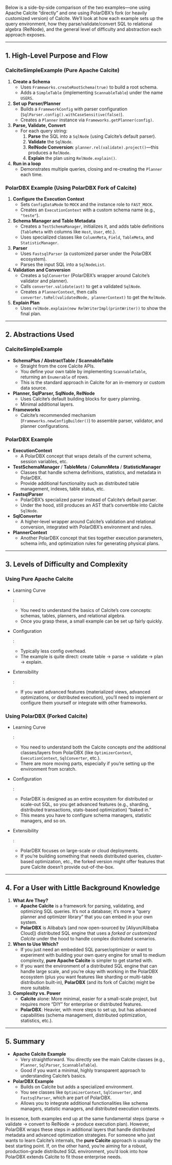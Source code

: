 Below is a side-by-side comparison of the two examples—one using Apache Calcite “directly” and one using PolarDBX’s fork (or heavily customized version) of Calcite. We’ll look at how each example sets up the query environment, how they parse/validate/convert SQL to relational algebra (RelNode), and the general level of difficulty and abstraction each approach exposes.

------

## 1. High-Level Purpose and Flow

### CalciteSimpleExample (Pure Apache Calcite)

1. **Create a Schema**
   - Uses `Frameworks.createRootSchema(true)` to build a root schema.
   - Adds a `SimpleTable` (implementing `ScannableTable`) under the name `USERS`.
2. **Set up Parser/Planner**
   - Builds a `FrameworkConfig` with parser configuration (`SqlParser.config().withCaseSensitive(false)`).
   - Creates a `Planner` instance via `Frameworks.getPlanner(config)`.
3. **Parse, Validate, Convert**
   - For each query string:
     1. **Parse** the SQL into a `SqlNode` (using Calcite’s default parser).
     2. **Validate** the `SqlNode`.
     3. **RelNode Conversion**: `planner.rel(validate).project()`—this produces a `RelNode`.
     4. **Explain** the plan using `RelNode.explain()`.
4. **Run in a loop**
   - Demonstrates multiple queries, closing and re-creating the `Planner` each time.

### PolarDBX Example (Using PolarDBX Fork of Calcite)

1. **Configure the Execution Context**
   - Sets `ConfigDataMode` to `MOCK` and the instance role to `FAST_MOCK`.
   - Creates an `ExecutionContext` with a custom schema name (e.g., `"teste"`).
2. **Schema Manager and Table Metadata**
   - Creates a `TestSchemaManager`, initializes it, and adds table definitions (`TableMeta` with columns like `Host`, `User`, etc.).
   - Uses specialized classes like `ColumnMeta`, `Field`, `TableMeta`, and `StatisticManager`.
3. **Parser**
   - Uses `FastsqlParser` (a customized parser under the PolarDBX ecosystem).
   - Parses the input SQL into a `SqlNodeList`.
4. **Validation and Conversion**
   - Creates a `SqlConverter` (PolarDBX’s wrapper around Calcite’s validator and planner).
   - Calls `converter.validate(ast)` to get a validated `SqlNode`.
   - Creates a `PlannerContext`, then calls `converter.toRel(validatedNode, plannerContext)` to get the `RelNode`.
5. **Explain Plan**
   - Uses `relNode.explain(new RelWriterImpl(printWriter))` to show the final plan.

------

## 2. Abstractions Used

### CalciteSimpleExample

- **SchemaPlus / AbstractTable / ScannableTable**
  - Straight from the core Calcite APIs.
  - You define your own table by implementing `ScannableTable`, returning an `Enumerable` of rows.
  - This is the standard approach in Calcite for an in-memory or custom data source.
- **Planner, SqlParser, SqlNode, RelNode**
  - Uses Calcite’s default building blocks for query planning.
  - Minimal additional layers.
- **Frameworks**
  - Calcite’s recommended mechanism (`Frameworks.newConfigBuilder()`) to assemble parser, validator, and planner configurations.

### PolarDBX Example

- **ExecutionContext**
  - A PolarDBX concept that wraps details of the current schema, session variables, etc.
- **TestSchemaManager** / **TableMeta** / **ColumnMeta** / **StatisticManager**
  - Classes that handle schema definitions, statistics, and metadata in PolarDBX.
  - Provide additional functionality such as distributed table management, indexes, table status, etc.
- **FastsqlParser**
  - PolarDBX’s specialized parser instead of Calcite’s default parser.
  - Under the hood, still produces an AST that’s convertible into Calcite `SqlNode`.
- **SqlConverter**
  - A higher-level wrapper around Calcite’s validation and relational conversion, integrated with PolarDBX’s environment and rules.
- **PlannerContext**
  - Another PolarDBX concept that ties together execution parameters, schema info, and optimization rules for generating physical plans.

------

## 3. Levels of Difficulty and Complexity

### Using Pure Apache Calcite

- Learning Curve

  :

  - You need to understand the basics of Calcite’s core concepts: schemas, tables, planners, and relational algebra.
  - Once you grasp these, a small example can be set up fairly quickly.

- Configuration

  :

  - Typically less config overhead.
  - The example is quite direct: create table → parse → validate → plan → explain.

- Extensibility

  :

  - If you want advanced features (materialized views, advanced optimizations, or distributed execution), you’ll need to implement or configure them yourself or integrate with other frameworks.

### Using PolarDBX (Forked Calcite)

- Learning Curve

  :

  - You need to understand both the Calcite concepts *and* the additional classes/layers from PolarDBX (like `OptimizerContext`, `ExecutionContext`, `SqlConverter`, etc.).
  - There are more moving parts, especially if you’re setting up the environment from scratch.

- Configuration

  :

  - PolarDBX is designed as an entire ecosystem for distributed or scale-out SQL, so you get advanced features (e.g., sharding, distributed transactions, stats-based optimization) “baked in.”
  - This means you have to configure schema managers, statistic managers, and so on.

- Extensibility

  :

  - PolarDBX focuses on large-scale or cloud deployments.
  - If you’re building something that needs distributed queries, cluster-based optimization, etc., the forked version might offer features that pure Calcite doesn’t provide out-of-the-box.

------

## 4. For a User with Little Background Knowledge

1. **What Are They?**
   - **Apache Calcite** is a framework for parsing, validating, and optimizing SQL queries. It’s not a database; it’s more a “query planner and optimizer library” that you can embed in your own system.
   - **PolarDBX** is Alibaba’s (and now open-sourced by [Aliyun/Alibaba Cloud]) distributed SQL engine that uses a *forked or customized Calcite* under the hood to handle complex distributed scenarios.
2. **When to Use Which?**
   - If you just need an embedded SQL parser/optimizer or want to experiment with building your own query engine for small to medium complexity, **pure Apache Calcite** is simpler to get started with.
   - If you want the environment of a distributed SQL engine that can handle large scale, and you’re okay with working in the PolarDBX ecosystem (plus you want features like sharding or multi-table distribution built-in), **PolarDBX** (and its fork of Calcite) might be more suitable.
3. **Complexity vs. Power**
   - **Calcite** alone: More minimal, easier for a small-scale project, but requires more “DIY” for enterprise or distributed features.
   - **PolarDBX**: Heavier, with more steps to set up, but has advanced capabilities (schema management, distributed optimization, statistics, etc.).

------

## 5. Summary

- **Apache Calcite Example**
  - Very straightforward. You directly see the main Calcite classes (e.g., `Planner`, `SqlParser`, `ScannableTable`).
  - Good if you want a minimal, highly transparent approach to understanding Calcite’s basics.
- **PolarDBX Example**
  - Builds on Calcite but adds a specialized environment.
  - You see classes like `OptimizerContext`, `SqlConverter`, and `FastsqlParser`, which are part of PolarDBX.
  - Allows you to integrate additional functionalities like schema managers, statistic managers, and distributed execution contexts.

In essence, both examples end up at the same fundamental steps (parse → validate → convert to RelNode → produce execution plan). However, PolarDBX wraps these steps in additional layers that handle distributed metadata and advanced optimization strategies. For someone who just wants to learn Calcite’s internals, the **pure Calcite** approach is usually the best starting point. If, on the other hand, you’re aiming for a robust, production-grade distributed SQL environment, you’d look into how PolarDBX extends Calcite to fit those enterprise needs.